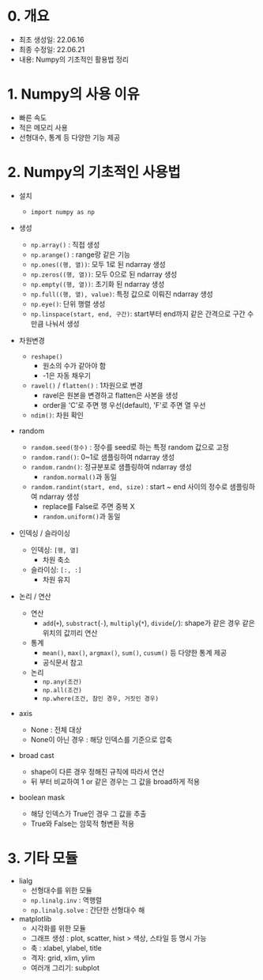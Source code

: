 # 0. 개요

- 최초 생성일: 22.06.16
- 최종 수정일: 22.06.21
- 내용: Numpy의 기초적인 활용법 정리



# 1. Numpy의 사용 이유

- 빠른 속도
- 적은 메모리 사용
- 선형대수, 통계 등 다양한 기능 제공



# 2. Numpy의 기초적인 사용법

- 설치
  - `import numpy as np`
- 생성
  - `np.array()` : 직접 생성
  - `np.arange()` : range랑 같은 기능
  - `np.ones((행, 열))`: 모두 1로 된 ndarray 생성
  -  `np.zeros((행, 열))`: 모두 0으로 된 ndarray 생성
  - `np.empty((행, 열))`: 초기화 된 ndarray 생성
  - `np.full((행, 열), value)`: 특정 값으로 이뤄진 ndarray 생성
  - `np.eye()`: 단위 행렬 생성
  - `np.linspace(start, end, 구간)`: start부터 end까지 같은 간격으로 구간 수만큼 나눠서 생성
- 차원변경
  - `reshape()`
    - 원소의 수가 같아야 함
    - -1은 자동 채우기
  - `ravel()` / `flatten()` : 1차원으로 변경
    - ravel은 원본을 변경하고 flatten은 사본을 생성
    - order을 'C'로 주면 행 우선(default), 'F'로 주면 열 우선
  - `ndim()`: 차원 확인
- random
  - `random.seed(정수)` : 정수를 seed로 하는 특정 random 값으로 고정
  - `random.rand()`: 0~1로 샘플링하여 ndarray 생성
  - `random.randn()`: 정규분포로 샘플링하여 ndarray 생성
    - `random.normal()`과 동일
  - `random.randint(start, end, size)` : start ~ end 사이의 정수로 샘플링하여 ndarray 생성
    - replace를 False로 주면 중복 X
    - `random.uniform()`과 동일
- 인덱싱 / 슬라이싱
  - 인덱싱: `[행, 열]`
    - 차원 축소
  - 슬라이싱: `[:, :]`
    - 차원 유지
- 논리 / 연산
  - 연산
    - `add`(`+`), `substract`(`-`), `multiply`(`*`), `divide`(`/`): shape가 같은 경우 같은 위치의 값끼리 연산
  - 통계
    - `mean()`, `max()`, `argmax()`, `sum()`, `cusum()` 등 다양한 통계 제공
    - 공식문서 참고
  - 논리
    - `np.any(조건)`
    - `np.all(조건)`
    - `np.where(조건, 참인 경우, 거짓인 경우)`

- axis
  - None : 전체 대상
  - None이 아닌 경우 : 해당 인덱스를 기준으로 압축
- broad cast
  - shape이 다른 경우 정해진 규칙에 따라서 연산
  - 뒤 부터 비교하여 1 or 같은 경우는 그 값을 broad하게 적용
- boolean mask
  - 해당 인덱스가 True인 경우 그 값을 추출
  - True와 False는 암묵적 형변환 적용



# 3. 기타 모듈

- lialg
  - 선형대수를 위한 모듈
  - `np.linalg.inv` : 역행렬
  - `np.linalg.solve` : 간단한 선형대수 해
- matplotlib
  - 시각화를 위한 모듈
  - 그래프 생성 : plot, scatter, hist > 색상, 스타일 등 명시 가능
  - 축 : xlabel, ylabel, title
  - 격자: grid, xlim, ylim
  - 여러개 그리기: subplot
